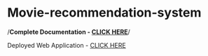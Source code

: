 # Movie-recommendation-system

/**Complete Documentation - [CLICK HERE](https://medium.com/@pklappy21/movie-recommendation-system-python-flask-web-application-heroku-deployment-7e39492b640c?source=friends_link&sk=6efee6fd96fe37c033235015dc9b0950)**/



Deployed Web Application - [CLICK HERE](https://shubdab.herokuapp.com/)
